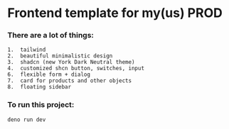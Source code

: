# Frontend template for my(us) PROD

### There are a lot of things:
	1.  tailwind
	2.  beautiful minimalistic design
	3.  shadcn (new York Dark Neutral theme)
	4.  customized shcn button, switches, input
	6.  flexible form + dialog
	7.  card for products and other objects
 	8.  floating sidebar

### To run this project:

```
deno run dev
```
